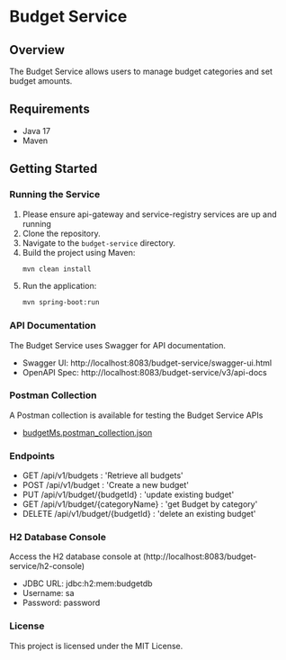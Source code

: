 # Budget Service

## Overview
The Budget Service allows users to manage budget categories and set budget amounts.

## Requirements
- Java 17
- Maven

## Getting Started

### Running the Service
1. Please ensure api-gateway and service-registry services are up and running
2. Clone the repository.
3. Navigate to the `budget-service` directory.
4. Build the project using Maven:
   ```sh
   mvn clean install
5. Run the application:
   ```sh
   mvn spring-boot:run

### API Documentation
The Budget Service uses Swagger for API documentation.

- Swagger UI: http://localhost:8083/budget-service/swagger-ui.html
- OpenAPI Spec: http://localhost:8083/budget-service/v3/api-docs

### Postman Collection
A Postman collection is available for testing the Budget Service APIs

- [budgetMs.postman_collection.json](https://github.com/user-attachments/files/15787018/budgetMs.postman_collection.json)

### Endpoints
- GET /api/v1/budgets : 'Retrieve all budgets'
- POST /api/v1/budget : 'Create a new budget'
- PUT /api/v1/budget/{budgetId} : 'update existing budget'
- GET /api/v1/budget/{categoryName} : 'get Budget by category' 
- DELETE /api/v1/budget/{budgetId} : 'delete an existing budget'

### H2 Database Console
Access the H2 database console at (http://localhost:8083/budget-service/h2-console)

- JDBC URL: jdbc:h2:mem:budgetdb
- Username: sa
- Password: password

### License
This project is licensed under the MIT License.
